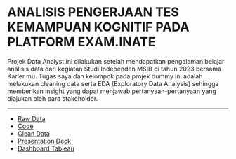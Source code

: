 # ANALISIS PENGERJAAN TES KEMAMPUAN KOGNITIF PADA PLATFORM EXAM.INATE
Projek Data Analyst ini dilakukan setelah mendapatkan pengalaman belajar analisis data dari kegiatan Studi Independen MSIB di tahun 2023 bersama Karier.mu.
Tugas saya dan kelompok pada projek dummy ini adalah melakukan cleaning data serta EDA (Exploratory Data Analysis) sehingga memberikan insight yang dapat menjawab pertanyaan-pertanyaan yang diajukan oleh para stakeholder.
___
* [Raw Data](./Final_Projek.inate.xlsx)
* [Code](./Final_Project.ipynb)
* [Clean Data](./data_finals.xlsx)
* [Presentation Deck](./Presentation_Deck.pdf)
* [Dashboard Tableau](./Dashboard.md)
